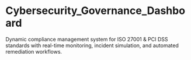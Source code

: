 # Cybersecurity_Governance_Dashboard
Dynamic compliance management system for ISO 27001 &amp; PCI DSS standards with real-time monitoring, incident simulation, and automated remediation workflows.
